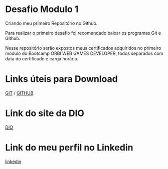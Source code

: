 # Desafio Modulo 1
Criando meu primeiro Repositório no Github.

Para realizar o primeiro desafio foi recomendado baixar os programas Git e Github. 

Nesse repositório serão expostos meus certificados adquiridos no primeiro modulo do Bootcamp ÓRBI WEB GAMES DEVELOPER, todos separados com data do certificado e carga horária.

# Links úteis para Download
[GIT](https://git-scm.com/downloads) /
[GITHUB](https://desktop.github.com/)

# Link do site da DIO
[DIO](https://web.dio.me/)

# Link do meu perfil no Linkedin 
[linkedin](https://www.linkedin.com/in/douglas-jord%C3%A3o-fernandes-de-lima-6368361a1/)
